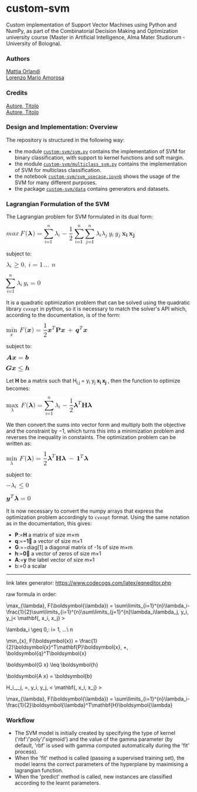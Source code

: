 # custom-svm
Custom implementation of Support Vector Machines using Python and NumPy, as part of the Combinatorial Decision Making and Optimization university course (Master in Artificial Intelligence, Alma Mater Studiorum - University of Bologna).

### Authors
[Mattia Orlandi](https://github.com/nihil21)     
[Lorenzo Mario Amorosa](https://github.com/Lostefra)     

### Credits
[Autore, Titolo](https://static1.squarespace.com/static/58851af9ebbd1a30e98fb283/t/58902fbae4fcb5398aeb7505/1485844411772/SVM+Explained.pdf)     
[Autore, Titolo](http://sfb649.wiwi.hu-berlin.de/fedc_homepage/xplore/tutorials/stfhtmlnode64.html)     

### Design and Implementation: Overview

The repository is structured in the following way:
 - the module [`custom-svm/svm.py`](https://github.com/nihil21/custom-svm/blob/master/custom-svm/svm.py) contains the implementation of SVM for binary classification, with support to kernel functions and soft margin.  
 - the module [`custom-svm/multiclass_svm.py`](https://github.com/nihil21/custom-svm/blob/master/custom-svm/multiclass_svm.py) contains the implementation of SVM for multiclass classification.
 - the notebook [`custom-svm/svm_usecase.ipynb`](https://github.com/nihil21/custom-svm/blob/master/custom-svm/svm_usecase.ipynb) shows the usage of the SVM for many different purposes.
 - the package [`custom-svm/data`](https://github.com/nihil21/custom-svm/tree/master/custom-svm/data) contains generators and datasets. 

### Lagrangian Formulation of the SVM

The Lagrangian problem for SVM formulated in its dual form:

![LaTeX image not found :(](res/dual.gif?raw=true)

subject to:   

![LaTeX image not found :(](res/const1.gif?raw=true)

![LaTeX image not found :(](res/const2.gif?raw=true)    

It is a quadratic optimization problem that can be solved using the quadratic library `cvxopt` in python, so it is necessary to match the solver's API which, according to the documentation, is of the form:

![LaTeX image not found :(](res/cvxopt_sign.gif?raw=true)

subject to:  

![LaTeX image not found :(](res/const3.gif?raw=true)   

![LaTeX image not found :(](res/const4.gif?raw=true)

Let **H** be a matrix such that H<sub>i,j</sub> = y<sub>i</sub> y<sub>j</sub> **x<sub>i</sub> x<sub>j</sub>** , then the function to optimize becomes:

![LaTeX image not found :(](res/dual_h.gif?raw=true)

We then convert the sums into vector form and multiply both the objective and the constraint by −1, which turns this into a minimization problem and reverses the inequality in constaints. The optimization problem can be written as:

![LaTeX image not found :(](res/dual_h2.gif?raw=true)

subject to:  

![LaTeX image not found :(](res/const5.gif?raw=true)   

![LaTeX image not found :(](res/const6.gif?raw=true)    

It is now necessary to convert the numpy arrays that express the optimization problem accordingly to `cvxopt` format. Using the same notation as in the documentation, this gives:  
 - **P**:=**H** a matrix of size m×m
 - **q**:=**−1⃗**  a vector of size m×1
 - **G**:=−diag[1] a diagonal matrix of -1s of size m×m
 - **h**:=**0⃗**  a vector of zeros of size m×1
 - **A**:=**y** the label vector of size m×1
 - b:=0 a scalar


-----------------------------------------------
link latex generator: https://www.codecogs.com/latex/eqneditor.php

raw formula in order:

\max_{\lambda}\, F(\boldsymbol{\lambda}) = \sum\limits_{i=1}^{n}\lambda_i-\frac{1}{2}\sum\limits_{i=1}^{n}\sum\limits_{j=1}^{n}\lambda_i\lambda_j\, y_i\, y_j< \mathbf{\, x_i\, x_j} > 

\lambda_i \geq 0,\: i= 1\, ...\ n

\min_{x}\, F(\boldsymbol{x}) = \frac{1}{2}\boldsymbol{x}^T\mathbf{P}\boldsymbol{x}\, +\, \boldsymbol{q}^T\boldsymbol{x}

\boldsymbol{G x} \leq  \boldsymbol{h}

\boldsymbol{A x} =  \boldsymbol{b}

H_i_,_j\, =\, y_i\, y_j\, < \mathbf{\, x_i\, x_j} >

\max_{\lambda}\, F(\boldsymbol{\lambda}) = \sum\limits_{i=1}^{n}\lambda_i-\frac{1}{2}\boldsymbol{\lambda}^T\mathbf{H}\boldsymbol{\lambda}

### Workflow
- The SVM model is initially created by specifying the type of kernel ('rbf'/'poly'/'sigmoid') and the value of the gamma parameter (by default, 'rbf' is used with gamma computed automatically during the 'fit' process).
- When the 'fit' method is called (passing a supervised training set), the model learns the correct parameters of the hyperplane by maximising a lagrangian function.
- When the 'predict' method is called, new instances are classified according to the learnt parameters.


